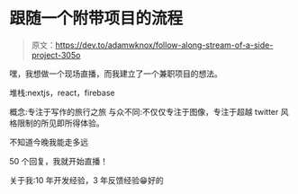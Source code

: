 # 跟随一个附带项目的流程

> 原文：<https://dev.to/adamwknox/follow-along-stream-of-a-side-project-305o>

嘿，我想做一个现场直播，而我建立了一个兼职项目的想法。

堆栈:nextjs，react，firebase

概念:专注于写作的旅行之旅
与众不同:不仅仅专注于图像，专注于超越 twitter 风格限制的所见即所得体验。

不知道今晚我能走多远

50 个回复，我就开始直播！

关于我:10 年开发经验，3 年反馈经验😁好的